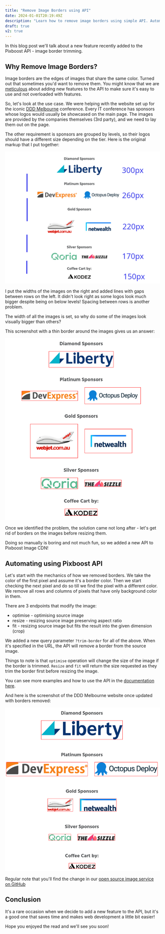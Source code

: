 ```yaml
---
title: "Remove Image Borders using API"
date: 2024-01-01T20:19:49Z
description: "Learn how to remove image borders using simple API. Automate and deliver images to your users using next- gen formats from the closest geo-location."
draft: true
v2: true
---
```


In this blog post we'll talk about a new feature recently added to the Pixboost API - image border trimming.

## Why Remove Image Borders?

Image borders are the edges of images that share the same color. Turned out that sometimes you'd want to remove them. You might know that we are [meticulous](https://pixboost.com/blog/why-pixboost-is-the-best-image-cdn/) about adding new features to the API to make sure it's easy to use and not overloaded with features.

So, let's look at the use case. We were helping with the website set up for the iconic [DDD Melbourne](https://www.dddmelbourne.com/) conference. Every IT conference has sponsors whose logos would usually be showcased on the main page. The images are provided by the companies themselves (3rd party), and we need to lay them out on the page.

The other requirement is sponsors are grouped by levels, so their logos should have a different size depending on the tier. Here is the original markup that I put together:

![Screenshot of logos with their widths](./original-logos.png)

I put the widths of the images on the right and added lines with gaps between rows on the left. It didn't look right as some logos look much bigger despite being on below levels! Spacing between rows is another problem.

The width of all the images is set, so why do some of the images look visually bigger than others? 

This screenshot with a thin border around the images gives us an answer:

![Screenshot of logos with red borders around each logo](./original-logos-with-borders.png)

Once we identified the problem, the solution came not long after - let's get rid of borders on the images before resizing them.

Doing so manually is boring and not much fun, so we added a new API to Pixboost Image CDN!

## Automating using Pixboost API

Let's start with the mechanics of how we removed borders. We take the color of the first pixel and assume it's a border color. Then we start checking the next pixel and do so till we find the pixel with a different color. We remove all rows and columns of pixels that have only background color in them.

There are 3 endpoints that modify the image:

* optimise - optimising source image
* resize - resizing source image preserving aspect ratio
* fit - resizing source image but fits the result into the given dimension (crop)

We added a new query parameter `?trim-border` for all of the above. When it's specified in the URL, the API will remove a border from the source image.

Things to note is that `optimise` operation will change the size of the image if the border is trimmed. `Resize` and `fit` will return the size requested as they trim the border first before resizing the image.

You can see more examples and how to use the API in the [documentation here](https://help.pixboost.com/api).

And here is the screenshot of the DDD Melbourne website once updated with borders removed:

![Screenshot of logos with trimmed borders](./trimmed-borders.png)

Regular note that you'll find the change in our [open source image service on GitHub](https://github.com/Pixboost/transformimgs)

## Conclusion

It's a rare occasion when we decide to add a new feature to the API, but it's a good one that saves time and makes web development a little bit easier!

Hope you enjoyed the read and we'll see you soon!
